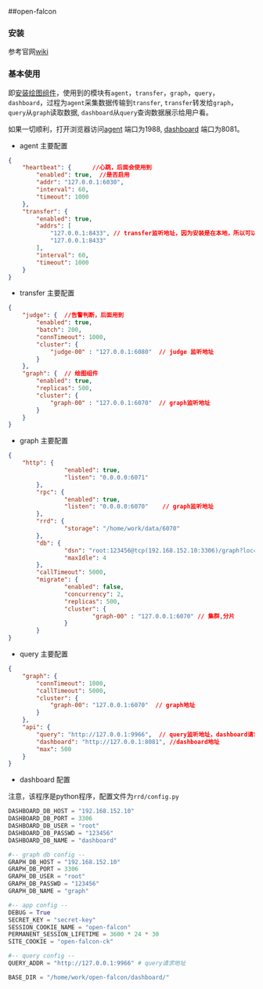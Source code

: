 ##open-falcon

### 安装

参考官网[wiki](http://book.open-falcon.org/zh/quick_install/prepare.html)

### 基本使用

即[安装绘图组件](http://book.open-falcon.org/zh/quick_install/graph_components.html)，使用到的模块有`agent`，`transfer`，`graph`，`query`，`dashboard`，过程为`agent`采集数据传输到`transfer`, `transfer`转发给`graph`，`query`从`graph`读取数据, `dashboard`从`query`查询数据展示给用户看。

如果一切顺利，打开浏览器访问[agent](http://127.0.0.1:1988) 端口为1988, [dashboard](http://127.0.0.1:8081) 端口为8081。

- agent 主要配置

```json
{
    "heartbeat": {		//心跳，后面会使用到
        "enabled": true,  //是否启用
        "addr": "127.0.0.1:6030",
        "interval": 60,
        "timeout": 1000
    },
    "transfer": {
        "enabled": true,
        "addrs": [
            "127.0.0.1:8433", // transfer监听地址，因为安装是在本地，所以可以是127.0.0.1
			"127.0.0.1:8433"
        ],
        "interval": 60,
        "timeout": 1000
    }
}
```

- transfer 主要配置

```json
{
	"judge": {  //告警判断，后面用到
        "enabled": true,
        "batch": 200,
        "connTimeout": 1000,
        "cluster": {
            "judge-00" : "127.0.0.1:6080"  // judge 监听地址
        }
    },  
    "graph": {  // 绘图组件
        "enabled": true,
        "replicas": 500,
        "cluster": {
            "graph-00" : "127.0.0.1:6070"  // graph监听地址
        }
    }
}
```

- graph 主要配置

```json
{
	"http": {
                "enabled": true,
                "listen": "0.0.0.0:6071"
        },
        "rpc": {
                "enabled": true,
                "listen": "0.0.0.0:6070"	// graph监听地址
        },
        "rrd": {
                "storage": "/home/work/data/6070"
        },
        "db": {
                "dsn": "root:123456@tcp(192.168.152.10:3306)/graph?loc=Local&parseTime=true", // 数据库连接
                "maxIdle": 4
        },
        "callTimeout": 5000,
        "migrate": {
                "enabled": false,
                "concurrency": 2,
                "replicas": 500,
                "cluster": {
                        "graph-00" : "127.0.0.1:6070" // 集群,分片
                }
        }
}
```

- query 主要配置

```json
{
	"graph": {
        "connTimeout": 1000,
        "callTimeout": 5000,
        "cluster": {
            "graph-00": "127.0.0.1:6070"  // graph地址
        }
    },
    "api": {
        "query": "http://127.0.0.1:9966",  // query监听地址，dashboard请求访问的地址
        "dashboard": "http://127.0.0.1:8081", //dashboard地址
        "max": 500
    }
}
```

- dashboard 配置

注意，该程序是python程序，配置文件为`rrd/config.py`

```python
DASHBOARD_DB_HOST = "192.168.152.10"
DASHBOARD_DB_PORT = 3306
DASHBOARD_DB_USER = "root"
DASHBOARD_DB_PASSWD = "123456"
DASHBOARD_DB_NAME = "dashboard"

#-- graph db config --
GRAPH_DB_HOST = "192.168.152.10"
GRAPH_DB_PORT = 3306
GRAPH_DB_USER = "root"
GRAPH_DB_PASSWD = "123456"
GRAPH_DB_NAME = "graph"

#-- app config --
DEBUG = True
SECRET_KEY = "secret-key"
SESSION_COOKIE_NAME = "open-falcon"
PERMANENT_SESSION_LIFETIME = 3600 * 24 * 30
SITE_COOKIE = "open-falcon-ck"

#-- query config --
QUERY_ADDR = "http://127.0.0.1:9966" # query请求地址

BASE_DIR = "/home/work/open-falcon/dashboard/"
```
